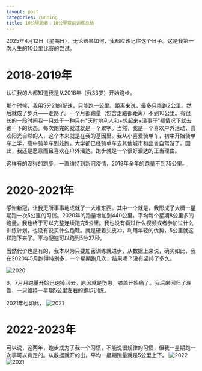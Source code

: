 ```yaml
---
layout: post
categories: running
title: 10公里跑者：10公里赛前训练总结
---
```


2025年4月12日（星期日），无论结果如何，我都应该记住这个日子。这是我第一次人生的10公里比赛的尝试。

# 2018-2019年
认识我的人都知道我是从2018年（我33岁）开始跑步。

那个时候，我用5分21的配速，只能跑一公里。距离来说，最多只能跑2公里。然后就成了步兵——走路了。一个月都跑量（包含走路都距离）不到10公里。有很长的一段时间我一只处于一种只有“天时地利人和+想起来+没事干”都情况下就去跑一下的状态。每次跑完的就过就是一个累字。当然，我是一个喜欢户外活动，喜欢阳光自然的人，这个本来就是在我的基因里。我从小喜爱骑单车，初中开始骑单车上学，高中骑单车到处跑，大学都已经骑单车去其他城市和出省自驾游了。因此，我还是愿意而且喜欢在户外溜达。跑步就是一个很好溜达的正当理由。

这样有的没得的跑步，一直维持到新冠疫情，2019年全年的跑量不到75公里。

# 2020-2021年

感谢新冠，让我无所事事地成就了一大堆东西。其中一个就是，我形成了大概一星期跑一次5公里的习惯。2020年的跑量增加到440公里。平均每个星期8公里多的跑量。我也终于可以完整连续跑完5公里。我也没有看过什么视频或者参加过什么训练计划，也没有说买什么跑鞋。就是硬着头皮冲，利用年轻的优势，5公里就这样跑下来了。平均配速可以跑到5分27秒。

当然代价也是有的，我本以为只要加密训练就进步，从数据上来说，确实如此，我在2020年5月跑得特别多，一个星期跑几次，结果呢？没有坚持了多久。

![2020](/assets/running/2020)

6，7月月跑量开始迅速掉回去。原因就是伤患，膝盖开始痛了。我后来回归了理性，一只维持一星期5公里左右的跑步训练。

2021年也如此，
![2021](/assets/running/2021)

# 2022-2023年

可以说，这两年，跑步成为了我一个习惯，不能说很规律的习惯，但我一星期跑一次事可以肯定的。从数据就开的出，平均一星期跑量就是5公里上下。
![2022](/assets/running/2022)
![2021](/assets/running/2021)

<!--stackedit_data:
eyJoaXN0b3J5IjpbLTIwMzc4MDY4MDAsMjA4MDI1MTkzLDg3MT
U3MjI4XX0=
-->